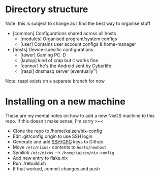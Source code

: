 # Directory structure

Note: this is subject to change as I find the best way to organise stuff

- [common] Configurations shared across all hosts
     - [modules] Organised program/system configs
     - [user] Contains user account configs & home-manager
- [hosts] Device-specific configurations
     - [tower] Gaming PC :D
     - [laptop] kind of crap but it works fine
     - [connor] he's the Android sent by Cyberlife
     - [raspi] dnsmasq server (eventually™)

Note: raspi exists on a separate branch for now

# Installing on a new machine

These are my mental notes on how to add a new NixOS machine to this repo. If this doesn't make sense, I'm sorry >~<

- Clone the repo to /home/kaizen/nix-config
- Edit .git/config origin to use SSH login
- Generate and add [SSH](https://docs.github.com/en/authentication/connecting-to-github-with-ssh/generating-a-new-ssh-key-and-adding-it-to-the-ssh-agent)/[GPG](https://docs.github.com/en/authentication/managing-commit-signature-verification/generating-a-new-gpg-key) keys to Github
- Move `/etc/nixos/` contents to `hosts/newhost`
- Symlink `/etc/nixos` --> `/home/kaizen/nix-config`
- Add new entry to flake.nix
- Run ./rebuild.sh
- If that worked, commit changes and push
